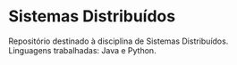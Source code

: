 # Sistemas Distribuídos
Repositório destinado à disciplina de Sistemas Distribuídos.\
Linguagens trabalhadas: Java e Python.
